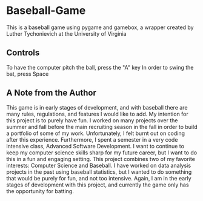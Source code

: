 # Baseball-Game
This is a baseball game using pygame and gamebox, a wrapper created by Luther Tychonievich at the University of Virginia

## Controls
To have the computer pitch the ball, press the "A" key
In order to swing the bat, press Space

## A Note from the Author
This game is in early stages of development, and with baseball there are many rules, regulations, and features I would like to add. My intention for this project is to purely have fun. I worked on many projects over the summer and fall before the main recruiting season in the fall in order to build a portfolio of some of my work. Unfortunately, I felt burnt out on coding after this experience. Furthermore, I spent a semester in a very code intensive class, Advanced Software Development. I want to continue to keep my computer science skills sharp for my future career, but I want to do this in a fun and engaging setting. This project combines two of my favorite interests: Computer Science and Baseball. I have worked on data analysis projects in the past using baseball statistics, but I wanted to do something that would be purely for fun, and not too intensive. Again, I am in the early stages of development with this project, and currently the game only has the opportunity for batting. 
